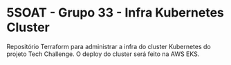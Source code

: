 # 5SOAT - Grupo 33 - Infra Kubernetes Cluster
Repositório Terraform para administrar a infra do cluster Kubernetes do projeto Tech Challenge. O deploy do cluster será feito na AWS EKS.